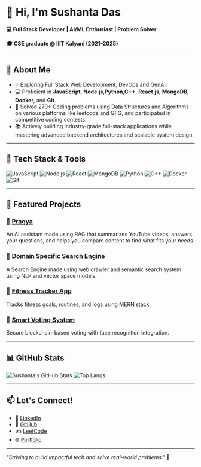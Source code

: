 # 👋 Hi, I'm Sushanta Das

**💻 Full Stack Developer | AI/ML Enthusiast | Problem Solver**

**🎓 CSE graduate @ IIIT Kalyani (2021–2025)**  

---

## 🚀 About Me
- 💡 Exploring Full Stack Web Development, DevOps and GenAI.
- 💻 Proficient in **JavaScript**, **Node.js**,**Python**,**C++**, **React.js**, **MongoDB**, **Docker**, and **Git**.
- 🧠 Solved 270+ Coding problems using Data Structures and Algorithms on various platforms like leetcode and GFG, and participated in competitive coding contests.
- 📚 Actively building industry-grade full-stack applications while mastering advanced backend architectures and scalable system design.

---

## 🔧 Tech Stack & Tools
![JavaScript](https://img.shields.io/badge/-JavaScript-black?style=flat-square&logo=javascript)
![Node.js](https://img.shields.io/badge/-Node.js-black?style=flat-square&logo=node.js)
![React](https://img.shields.io/badge/-React-black?style=flat-square&logo=react)
![MongoDB](https://img.shields.io/badge/-MongoDB-black?style=flat-square&logo=mongodb)
![Python](https://img.shields.io/badge/-Python-black?style=flat-square&logo=python)
![C++](https://img.shields.io/badge/-C++-black?style=flat-square&logo=c%2B%2B)
![Docker](https://img.shields.io/badge/-Docker-black?style=flat-square&logo=docker)
![Git](https://img.shields.io/badge/-Git-black?style=flat-square&logo=git)

---

## 📂 Featured Projects

### 🔹 [Pragya](https://github.com/Sushanta-Das/Pragya)
An AI assistant made using RAG that summarizes YouTube videos, answers your questions, and helps you compare content to find what fits your needs.
### 🔹 [Domain Specific Search Engine](https://github.com/Sushanta-Das/Domain_Specific_Search_Engine)
A Search Engine made using web crawler and semantic search system using NLP and vector space models.

### 🔹 [Fitness Tracker App](https://github.com/Sushanta-Das/Fitness_App)
Tracks fitness goals, routines, and logs using MERN stack.

### 🔹 [Smart Voting System](https://github.com/Sushanta-Das/Smart_Voting_System)
Secure blockchain-based voting with face recognition integration.

---

## 📊 GitHub Stats
![Sushanta's GitHub Stats](https://github-readme-stats.vercel.app/api?username=Sushanta-Das&show_icons=true&theme=radical)
![Top Langs](https://github-readme-stats.vercel.app/api/top-langs/?username=Sushanta-Das&layout=compact&theme=radical)

---

## 📫 Let's Connect!
- 🔗 [LinkedIn](https://linkedin.com/in/sushanta-das2002)
- 🐙 [GitHub](https://github.com/Sushanta-Das)
- ✍️ [LeetCode](https://leetcode.com/Sushanta_Das)
- 🌐 [Portfolio](https://sushanta-das.github.io/Sushanta-Das/)

---

_"Striving to build impactful tech and solve real-world problems."_ 🚀



